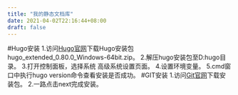 ```yaml
---
title: "我的静态文档库"
date: 2021-04-02T22:16:44+08:00
draft: false
---
```

#Hugo安装
1.访问[Hugo官网](https://github.com/gohugoio/hugo/releases)下载Hugo安装包hugo_extended_0.80.0_Windows-64bit.zip。
2.解压hugo安装包至D:hugo目录。
3.打开控制面板，选择系统 高级系统设置页面。
4.设置环境变量。
5.cmd窗口中执行hugo version命令查看安装是否成功。
#GIT安装
1.访问[Git官网](https://git-scm.com/downloads)下载安装包。
2.一路点击next完成安装。